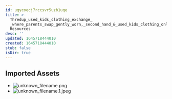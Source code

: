```yaml
---
id: uqycoecj7rccsvr5uzb1uqe
title: >-
  Thredup_used_kids_clothing_exchange_
  _where_parents_swap_gently_worn,_second_hand_&_used_kids_clothing_online
  Resources
desc: ''
updated: 1645718444010
created: 1645718444010
stub: false
isDir: true
---
```

## Imported Assets
- ![unknown_filename.png](/assets/unknown_filename-e8efd7cyk8vy.png)
- ![unknown_filename.1.jpeg](/assets/unknown_filename-gd76f4e1lblq.jpeg)
